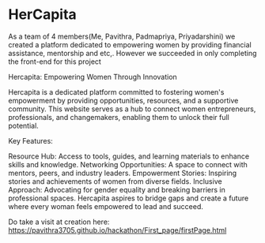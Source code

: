 # HerCapita
As a team of 4 members(Me, Pavithra, Padmapriya, Priyadarshini) we created a platform dedicated to empowering women by providing financial assistance, mentorship and etc,.
However we succeeded in only completing the front-end for this project

Hercapita: Empowering Women Through Innovation

Hercapita is a dedicated platform committed to fostering women's empowerment by providing opportunities, resources, and a supportive community. This website serves as a hub to connect women entrepreneurs, professionals, and changemakers, enabling them to unlock their full potential.

Key Features:

Resource Hub: Access to tools, guides, and learning materials to enhance skills and knowledge.
Networking Opportunities: A space to connect with mentors, peers, and industry leaders.
Empowerment Stories: Inspiring stories and achievements of women from diverse fields.
Inclusive Approach: Advocating for gender equality and breaking barriers in professional spaces.
Hercapita aspires to bridge gaps and create a future where every woman feels empowered to lead and succeed.

Do take a visit at creation here:
https://pavithra3705.github.io/hackathon/First_page/firstPage.html
